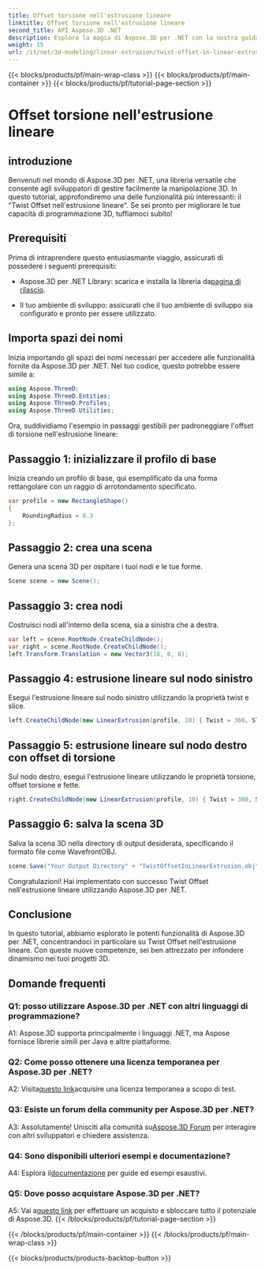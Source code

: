 ```yaml
---
title: Offset torsione nell'estrusione lineare
linktitle: Offset torsione nell'estrusione lineare
second_title: API Aspose.3D .NET
description: Esplora la magia di Aspose.3D per .NET con la nostra guida passo passo su Twist Offset nell'estrusione lineare. Migliora i tuoi progetti 3D senza sforzo.
weight: 15
url: /it/net/3d-modeling/linear-extrusion/twist-offset-in-linear-extrusion/
---
```


{{< blocks/products/pf/main-wrap-class >}}
{{< blocks/products/pf/main-container >}}
{{< blocks/products/pf/tutorial-page-section >}}

# Offset torsione nell'estrusione lineare

## introduzione

Benvenuti nel mondo di Aspose.3D per .NET, una libreria versatile che consente agli sviluppatori di gestire facilmente la manipolazione 3D. In questo tutorial, approfondiremo una delle funzionalità più interessanti: il "Twist Offset nell'estrusione lineare". Se sei pronto per migliorare le tue capacità di programmazione 3D, tuffiamoci subito!

## Prerequisiti

Prima di intraprendere questo entusiasmante viaggio, assicurati di possedere i seguenti prerequisiti:

-  Aspose.3D per .NET Library: scarica e installa la libreria da[pagina di rilascio](https://releases.aspose.com/3d/net/).

- Il tuo ambiente di sviluppo: assicurati che il tuo ambiente di sviluppo sia configurato e pronto per essere utilizzato.

## Importa spazi dei nomi

Inizia importando gli spazi dei nomi necessari per accedere alle funzionalità fornite da Aspose.3D per .NET. Nel tuo codice, questo potrebbe essere simile a:

```csharp
using Aspose.ThreeD;
using Aspose.ThreeD.Entities;
using Aspose.ThreeD.Profiles;
using Aspose.ThreeD.Utilities;
```

Ora, suddividiamo l'esempio in passaggi gestibili per padroneggiare l'offset di torsione nell'estrusione lineare:

## Passaggio 1: inizializzare il profilo di base

Inizia creando un profilo di base, qui esemplificato da una forma rettangolare con un raggio di arrotondamento specificato.

```csharp
var profile = new RectangleShape()
{
    RoundingRadius = 0.3
};
```

## Passaggio 2: crea una scena

Genera una scena 3D per ospitare i tuoi nodi e le tue forme.

```csharp
Scene scene = new Scene();
```

## Passaggio 3: crea nodi

Costruisci nodi all'interno della scena, sia a sinistra che a destra.

```csharp
var left = scene.RootNode.CreateChildNode();
var right = scene.RootNode.CreateChildNode();
left.Transform.Translation = new Vector3(18, 0, 0);
```

## Passaggio 4: estrusione lineare sul nodo sinistro

Esegui l'estrusione lineare sul nodo sinistro utilizzando la proprietà twist e slice.

```csharp
left.CreateChildNode(new LinearExtrusion(profile, 10) { Twist = 360, Slices = 100 });
```

## Passaggio 5: estrusione lineare sul nodo destro con offset di torsione

Sul nodo destro, esegui l'estrusione lineare utilizzando le proprietà torsione, offset torsione e fette.

```csharp
right.CreateChildNode(new LinearExtrusion(profile, 10) { Twist = 360, Slices = 100, TwistOffset = new Vector3(3, 0, 0) });
```

## Passaggio 6: salva la scena 3D

Salva la scena 3D nella directory di output desiderata, specificando il formato file come WavefrontOBJ.

```csharp
scene.Save("Your Output Directory" + "TwistOffsetInLinearExtrusion.obj", FileFormat.WavefrontOBJ);
```

Congratulazioni! Hai implementato con successo Twist Offset nell'estrusione lineare utilizzando Aspose.3D per .NET.

## Conclusione

In questo tutorial, abbiamo esplorato le potenti funzionalità di Aspose.3D per .NET, concentrandoci in particolare su Twist Offset nell'estrusione lineare. Con queste nuove competenze, sei ben attrezzato per infondere dinamismo nei tuoi progetti 3D.

## Domande frequenti

### Q1: posso utilizzare Aspose.3D per .NET con altri linguaggi di programmazione?

A1: Aspose.3D supporta principalmente i linguaggi .NET, ma Aspose fornisce librerie simili per Java e altre piattaforme.

### Q2: Come posso ottenere una licenza temporanea per Aspose.3D per .NET?

 A2: Visita[questo link](https://purchase.aspose.com/temporary-license/)acquisire una licenza temporanea a scopo di test.

### Q3: Esiste un forum della community per Aspose.3D per .NET?

 A3: Assolutamente! Unisciti alla comunità su[Aspose.3D Forum](https://forum.aspose.com/c/3d/18) per interagire con altri sviluppatori e chiedere assistenza.

### Q4: Sono disponibili ulteriori esempi e documentazione?

 A4: Esplora il[documentazione](https://reference.aspose.com/3d/net/) per guide ed esempi esaustivi.

### Q5: Dove posso acquistare Aspose.3D per .NET?

 A5: Vai a[questo link](https://purchase.aspose.com/buy) per effettuare un acquisto e sbloccare tutto il potenziale di Aspose.3D.
{{< /blocks/products/pf/tutorial-page-section >}}

{{< /blocks/products/pf/main-container >}}
{{< /blocks/products/pf/main-wrap-class >}}

{{< blocks/products/products-backtop-button >}}
